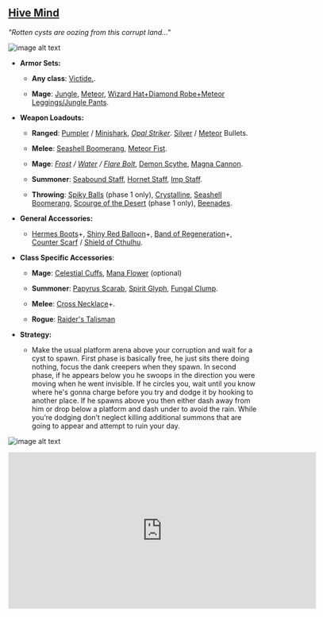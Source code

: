 ## [Hive Mind](https://calamitymod.gamepedia.com/The_Hive_Mind)

*"Rotten cysts are oozing from this corrupt land..."*

![image alt text](../public/BMbpD6rCZ1qoniF20u7H2A_img_13.png)

* **Armor Sets:**

    * **Any class**: [Victide.](https://calamitymod.gamepedia.com/Victide_armor).

    * **Mage**: [Jungle](https://terraria.gamepedia.com/Jungle_armor), [Meteor](https://terraria.gamepedia.com/Meteor_armor), [Wizard Hat+Diamond Robe+Meteor Leggings/Jungle Pants](https://terraria.gamepedia.com/Wizard_set).

* **Weapon Loadouts:**

    * **Ranged**: [Pumpler](https://calamitymod.gamepedia.com/Pumpler) / [Minishark](https://terraria.gamepedia.com/Minishark), [*Opal Striker*]((https://calamitymod.gamepedia.com/Opal_Striker)). [Silver](https://terraria.gamepedia.com/Silver_Bullet) / [Meteor](https://terraria.gamepedia.com/Meteor_Shot) Bullets.

    * **Melee**: [Seashell Boomerang](https://calamitymod.gamepedia.com/Seashell_Boomerang), [Meteor Fist](https://calamitymod.gamepedia.com/Meteor_Fist).

    * **Mage**: *[Frost](https://calamitymod.gamepedia.com/Frost_Bolt) / [Water](https://terraria.gamepedia.com/Water_Bolt) / [Flare Bolt](https://calamitymod.gamepedia.com/Flare_Bolt)*, [Demon Scythe](https://terraria.gamepedia.com/Demon_Scythe), [Magna Cannon](https://calamitymod.gamepedia.com/Magna_Cannon).

    * **Summoner**: [Seabound Staff](https://calamitymod.gamepedia.com/Seabound_Staff), [Hornet Staff](https://terraria.gamepedia.com/Hornet_Staff), [Imp Staff](https://terraria.gamepedia.com/Imp_Staff).

    * **Throwing**: [Spiky Balls](https://terraria.gamepedia.com/Spiky_Ball) (phase 1 only), [Crystalline](https://calamitymod.gamepedia.com/Crystalline), [Seashell Boomerang](https://calamitymod.gamepedia.com/Seashell_Boomerang), [Scourge of the Desert](https://calamitymod.gamepedia.com/Scourge_of_the_Desert) (phase 1 only), [Beenades](https://terraria.gamepedia.com/Beenade).

* **General Accessories:**

    * [Hermes Boots](https://terraria.gamepedia.com/Hermes_Boots)+, [Shiny Red Balloon](https://terraria.gamepedia.com/Shiny_Red_Balloon)+, [Band of Regeneration](https://terraria.gamepedia.com/Band_of_Regeneration)+, [Counter Scarf](https://calamitymod.gamepedia.com/Counter_Scarf) / [Shield of Cthulhu](https://terraria.gamepedia.com/Shield_of_Cthulhu).

* **Class Specific Accessories**:

    * **Mage**: [Celestial Cuffs](https://terraria.gamepedia.com/Celestial_Cuffs), [Mana Flower](https://terraria.gamepedia.com/Mana_Flower) (optional)

    * **Summoner**: [Papyrus Scarab](https://terraria.gamepedia.com/Papyrus_Scarab), [Spirit Glyph](https://calamitymod.gamepedia.com/Spirit_Glyph), [Fungal Clump](https://calamitymod.gamepedia.com/Fungal_Clump).

    * **Melee**: [Cross Necklace](https://terraria.gamepedia.com/Cross_Necklace)+.

    * **Rogue**: [Raider's Talisman](https://calamitymod.gamepedia.com/Raider%27s_Talisman)

* **Strategy:**

    * Make the usual platform arena above your corruption and wait for a cyst to spawn. First phase is basically free, he just sits there doing nothing, focus the dank creepers when they spawn. In second phase, if he appears below you he swoops in the direction you were moving when he went invisible. If he circles you, wait until you know where he's gonna charge before you try and dodge it by hooking to another place. If he spawns above you then either dash away from him or drop below a platform and dash under to avoid the rain. While you’re dodging don’t neglect killing additional summons that are going to appear and attempt to ruin your day.

![image alt text](../public/BMbpD6rCZ1qoniF20u7H2A_img_14.png)

<div align="center"><iframe width="620" height="315" src="https://www.youtube.com/embed/1Ha2XxQg7xM" frameborder="0" allowfullscreen></iframe></div>
